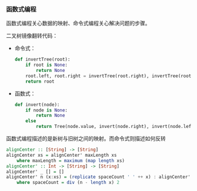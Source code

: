 ### 函数式编程

函数式编程关心数据的映射、命令式编程关心解决问题的步骤。

二叉树镜像翻转代码：

* 命令式：

  ```python
  def invertTree(root):
      if root is None:
          return None
      root.left, root.right = invertTree(root.right), invertTree(root.left)
      return root
  ```

* 函数式：

  ```python
  def invert(node):
      if node is None:
          return None
      else
          return Tree(node.value, invert(node.right), invert(node.left))
  ```

函数式编程描述的是新树与旧树之间的映射。而命令式则描述如何反转



```haskell
alignCenter :: [String] -> [String]
alignCenter xs = alignCenter' maxLength xs
    where maxLength = maximum (map length xs)
alignCenter' :: Int -> [String] -> [String]
alignCenter' _ [] = []
alignCenter' n (x:xs) = (replicate spaceCount ' ' ++ x) : alignCenter' n xs
    where spaceCount = div (n - length x) 2
```

